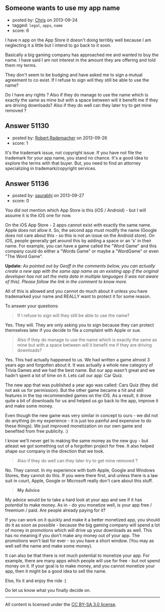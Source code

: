 ## Someone wants to use my app name

- posted by: [Chris](https://stackexchange.com/users/-1/28022-chris) on 2013-09-24
- tagged: `legal`, `apps`, `name`
- score: 6

<p>I have n app on the App Store it doesn't doing terribly well because I am neglecting it a little but I intend to go back to it soon.</p>

<p>Basically a big gaming company has approached me and wanted to buy the name. I have said I am not interest in the amount they are offering and told them my terms.</p>

<p>They don't seem to be budging and have asked me to sign a mutual agreement to co exist. If I refuse to sign will they still be able to use the name?</p>

<p>Do I have any rights ? Also if they do manage to use the name which is exactly the same as mine but with a space between will it benefit me if they are driving downloads? Also if they do well can they later try to get mine removed ?</p>



## Answer 51130

- posted by: [Robert Rademacher](https://stackexchange.com/users/-1/28050-robert-rademacher) on 2013-09-26
- score: 1

<p>It's the trademark issue, not copyright issue. If you have not file the trademark for your app name, you stand no chance. It's a good idea to explore the terms with that buyer. But, you need to find an attorney specializing in trademark/copyright services.</p>



## Answer 51136

- posted by: [saurabhj](https://stackexchange.com/users/-1/17589-saurabhj) on 2013-09-27
- score: 0

<p>You did not mention which App Store is this (iOS / Android) - but I will assume it is the iOS one for now.</p>

<p>On the iOS App Store - 2 apps cannot exist with exactly the same name. Apple does not allow it. So, the second app must modify the name (Google does not care about this - so this is not an issue on the Android store). On iOS, people generally get around this by adding a space or an 's' in their name. For example, you can have a game called the "Word Game" and this company could do either a "Words Game" or maybe a "WordGame" or even "The Word Game".</p>

<p><strong>Update:</strong> <em>As pointed out by Geoff in the comments below, you can actually create a new app with the same app name as an existing app if the original developer has not set the meta data in multiple languages (I was not aware of this). Please follow the link in the comment to know more.</em></p>

<p>All of this is allowed and you cannot do much about it unless you have trademarked your name and REALLY want to protect it for some reason.</p>

<p>To answer your questions:</p>

<blockquote>
  <p>If I refuse to sign will they still be able to use the name?</p>
</blockquote>

<p>Yes. They will. They are only asking you to sign because they can protect themselves later if you decide to file a complaint with Apple or sue.</p>

<blockquote>
  <p>Also if they do manage to use the name which is exactly the same as
  mine but with a space between will it benefit me if they are driving
  downloads?</p>
</blockquote>

<p>Yes. This had actually happened to us.
We had written a game almost 3 years ago and forgotten about it. It was actually a whole new category of Trivia Games and we had the best name. But our app wasn't great and we hadn't spent a lot of time on it. Lets call our app: Car Quiz.</p>

<p>The new app that was published a year ago was called: Cars Quiz (they did not ask us for permission). But the other game became a hit and still features in the top recommended games on the iOS. As a result, it drove quite a bit of downloads for us and helped us go back to the app, improve it and make some money.</p>

<p>Even though the new game was very similar in concept to ours - we did not do anything (in my experience - it is just too painful and expensive to do these things). We just improved monetization on our own game and benefited from free publicity. :)</p>

<p>I know we'll never get to making the same money as the new guy - but atleast we got something out of a forgotten project for free. It also helped shape our company in the direction that we took.</p>

<blockquote>
  <p>Also if they do well can they later try to get mine removed ?</p>
</blockquote>

<p>No. They cannot. In my experience with both Apple, Google and Windows Stores, they cannot do this.
If you were there first, and unless there is a law suit in court, Apple, Google or Microsoft really don't care about this stuff.</p>

<blockquote>
  <p><strong>My Advice</strong></p>
</blockquote>

<p>My advice would be to take a hard look at your app and see if it has <em>potential</em> to make money. As in - do you monetize well, is your app free / freemium / paid. Are people already paying for it?</p>

<p>If you can work on it quickly and make it a better monetized app, you should do it as soon as possible - because the big gaming company will spend a lot of money in promotions which will drive up your downloads as well. This has no meaning if you don't make any money out of your app. The promotions won't last for ever - so you have a short window. (You may as well sell the name and make some money).</p>

<p>It can also be that there is not much potential to monetize your app.
For example, there are many apps which people will use for free - but not spend money on it. If your goal is to make money, and you cannot monetize your app, then it might be a good idea to sell the name.</p>

<p>Else, fix it and enjoy the ride :)</p>

<p>Do let us know what you finally decide on.</p>




---

All content is licensed under the [CC BY-SA 3.0 license](https://creativecommons.org/licenses/by-sa/3.0/).
